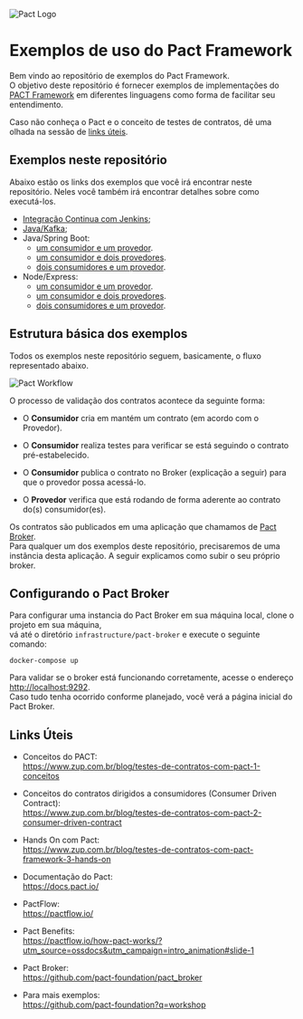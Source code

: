 ![Pact Logo](imgs/pact-logo.png)
# Exemplos de uso do Pact Framework

Bem vindo ao repositório de exemplos do Pact Framework. <br>
O objetivo deste repositório é fornecer exemplos de implementações do [PACT Framework](https://docs.pact.io/) 
em diferentes linguagens como forma de facilitar seu entendimento. 

Caso não conheça o Pact e o conceito de testes de contratos, dê uma olhada na sessão de [links úteis](#links-uteis). 

## <a name='exemplos'>Exemplos neste repositório</a>

Abaixo estão os links dos exemplos que você irá encontrar neste repositório.
Neles você também irá encontrar detalhes sobre como executá-los.

 - [Integração Continua com Jenkins](example/ci/jenkins);
 - [Java/Kafka](example/java/messaging-kafka/);
 - Java/Spring Boot:
    * [um consumidor e um provedor](example/java/spring-boot/one_consumer_one_provider).
    * [um consumidor e dois provedores](example/java/spring-boot/one_consumer_two_providers).
    * [dois consumidores e um provedor](example/java/spring-boot/two_consumers_one_provider).
 - Node/Express:
    * [um consumidor e um provedor](example/node/one_consumer_one_provider).
    * [um consumidor e dois provedores](example/node/one_consumer_two_providers).
    * [dois consumidores e um provedor](example/node/two_consumers_one_provider).

## <a name='estrutura-basica'>Estrutura básica dos exemplos</a>

Todos os exemplos neste repositório seguem, basicamente, o fluxo representado abaixo.

![Pact Workflow](imgs/pact-workflow.png)

O processo de validação dos contratos acontece da seguinte forma:

 - O **Consumidor** cria em mantém um contrato (em acordo com o Provedor).

 - O **Consumidor**  realiza testes para verificar se está seguindo o contrato pré-estabelecido.
 
 - O **Consumidor** publica o contrato no Broker (explicação a seguir) para que o provedor possa acessá-lo.

 - O **Provedor** verifica que está rodando de forma aderente ao contrato do(s) consumidor(es).

Os contratos são publicados em uma aplicação que chamamos de [Pact Broker](https://github.com/pact-foundation/pact_broker). <br>
Para qualquer um dos exemplos deste repositório, precisaremos de uma instância desta aplicação. 
A seguir explicamos como subir o seu próprio broker. 

## <a name='config-broker'> Configurando o Pact Broker </a>

Para configurar uma instancia do Pact Broker em sua máquina local, clone o projeto em sua máquina, <br>
vá até o diretório `infrastructure/pact-broker` e execute o seguinte comando:

```shell
docker-compose up
```
Para validar se o broker está funcionando corretamente, acesse o endereço [http://localhost:9292](http://localhost:9292). <br>
Caso tudo tenha ocorrido conforme planejado, você verá a página inicial do Pact Broker.

## <a name='links-uteis'>Links Úteis</a>

- Conceitos do PACT: <br />
https://www.zup.com.br/blog/testes-de-contratos-com-pact-1-conceitos

- Conceitos do contratos dirigidos a consumidores (Consumer Driven Contract): <br />
https://www.zup.com.br/blog/testes-de-contratos-com-pact-2-consumer-driven-contract

- Hands On com Pact: <br />
https://www.zup.com.br/blog/testes-de-contratos-com-pact-framework-3-hands-on

- Documentação do Pact: <br />
https://docs.pact.io/

- PactFlow: <br />
https://pactflow.io/

- Pact Benefits: <br />
https://pactflow.io/how-pact-works/?utm_source=ossdocs&utm_campaign=intro_animation#slide-1

- Pact Broker: <br />
https://github.com/pact-foundation/pact_broker

- Para mais exemplos: <br />
https://github.com/pact-foundation?q=workshop

